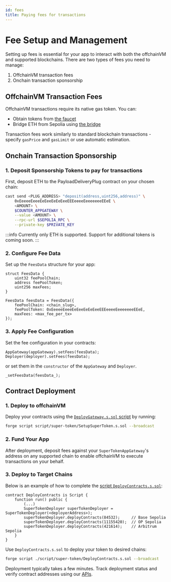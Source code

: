 ```yaml
---
id: fees
title: Paying fees for transactions
---
```


# Fee Setup and Management

Setting up fees is essential for your app to interact with both the offchainVM and supported blockchains. There are two types of fees you need to manage:

1. OffchainVM transaction fees
2. Onchain transaction sponsorship

## OffchainVM Transaction Fees

OffchainVM transactions require its native gas token. You can:

- Obtain tokens from [the faucet](https://faucet.conduit.xyz/socket-composer-testnet)
- Bridge ETH from Sepolia using [the bridge](https://socket-composer-testnet-8b802af208e24e82.testnets.rollbridge.app/)

Transaction fees work similarly to standard blockchain transactions - specify `gasPrice` and `gasLimit` or use automatic estimation.

## Onchain Transaction Sponsorship

### 1. Deposit Sponsorship Tokens to pay for transactions

First, deposit ETH to the PayloadDeliveryPlug contract on your chosen chain:

```bash
cast send <PLUG_ADDRESS> "deposit(address,uint256,address)" \
    0xEeeeeEeeeEeEeeEeEeEeeEEEeeeeEeeeeeeeEEeE \
    <AMOUNT> \
    $COUNTER_APPGATEWAY \
    --value <AMOUNT> \
    --rpc-url $SEPOLIA_RPC \
    --private-key $PRIVATE_KEY
```

:::info
Currently only ETH is supported. Support for additional tokens is coming soon.
:::

### 2. Configure Fee Data

Set up the `FeesData` structure for your app:

```solidity
struct FeesData {
    uint32 feePoolChain;
    address feePoolToken;
    uint256 maxFees;
}

FeesData feesData = FeesData({
    feePoolChain: <chain_slug>,
    feePoolToken: 0xEeeeeEeeeEeEeeEeEeEeeEEEeeeeEeeeeeeeEEeE,
    maxFees: <max_fee_per_tx>
});
```

### 3. Apply Fee Configuration

Set the fee configuration in your contracts:

```solidity
AppGateway(appGateway).setFees(feesData);
Deployer(deployer).setFees(feesData);
```

or set them in the `constructor` of the `AppGateway` and `Deployer`.
```solidity
_setFeesData(feesData_);
```

## Contract Deployment

### 1. Deploy to offchainVM

Deploy your contracts using the [`DeployGateway.s.sol` script](https://github.com/SocketDotTech/socket-protocol/blob/master/script/super-token/DeployGateway.s.sol) by running:
```bash
forge script script/super-token/SetupSuperToken.s.sol --broadcast
```

### 2. Fund Your App

After deployment, deposit fees against your `SuperTokenAppGateway`'s address on any supported chain to enable offchainVM to execute transactions on your behalf.

### 3. Deploy to Target Chains

Below is an example of how to complete the [script `DeployContracts.s.sol`](https://github.com/SocketDotTech/socket-protocol/blob/master/script/super-token/DeployContracts.s.sol):
```solidity
contract DeployContracts is Script {
    function run() public {
        (...)
        SuperTokenDeployer superTokenDeployer = SuperTokenDeployer(<deployerAddress>);
        superTokenDeployer.deployContracts(84532);     // Base Sepolia
        superTokenDeployer.deployContracts(11155420);  // OP Sepolia
        superTokenDeployer.deployContracts(421614);    // Arbitrum Sepolia
    }
}
```
Use `DeployContracts.s.sol` to deploy your token to desired chains:

```bash
forge script ./script/super-token/DeployContracts.s.sol --broadcast
```

Deployment typically takes a few minutes. Track deployment status and verify contract addresses using our [APIs](/api).
